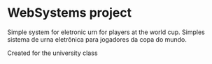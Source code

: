 ﻿# WebSystems project

Simple system for eletronic urn for players at the world cup.
Simples sistema de urna eletrônica para jogadores da copa do mundo.

Created for the university class
